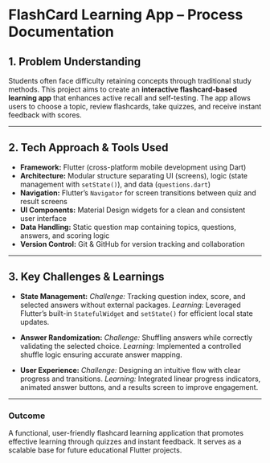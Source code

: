 

# FlashCard Learning App – Process Documentation

## 1. Problem Understanding

Students often face difficulty retaining concepts through traditional study methods. This project aims to create an **interactive flashcard-based learning app** that enhances active recall and self-testing. The app allows users to choose a topic, review flashcards, take quizzes, and receive instant feedback with scores.

---

## 2. Tech Approach & Tools Used

* **Framework:** Flutter (cross-platform mobile development using Dart)
* **Architecture:** Modular structure separating UI (screens), logic (state management with `setState()`), and data (`questions.dart`)
* **Navigation:** Flutter’s `Navigator` for screen transitions between quiz and result screens
* **UI Components:** Material Design widgets for a clean and consistent user interface
* **Data Handling:** Static question map containing topics, questions, answers, and scoring logic
* **Version Control:** Git & GitHub for version tracking and collaboration

---

## 3. Key Challenges & Learnings

* **State Management:**
  *Challenge:* Tracking question index, score, and selected answers without external packages.
  *Learning:* Leveraged Flutter’s built-in `StatefulWidget` and `setState()` for efficient local state updates.

* **Answer Randomization:**
  *Challenge:* Shuffling answers while correctly validating the selected choice.
  *Learning:* Implemented a controlled shuffle logic ensuring accurate answer mapping.

* **User Experience:**
  *Challenge:* Designing an intuitive flow with clear progress and transitions.
  *Learning:* Integrated linear progress indicators, animated answer buttons, and a results screen to improve engagement.

---

### **Outcome**

A functional, user-friendly flashcard learning application that promotes effective learning through quizzes and instant feedback. It serves as a scalable base for future educational Flutter projects.


